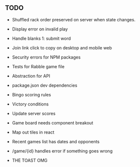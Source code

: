 ## TODO

- Shuffled rack order preserved on server when state changes.
- Display error on invalid play
- Handle blanks 1: submit word
- Join link click to copy on desktop and mobile web

- Security errors for NPM packages
- Tests for Rabble game file
- Abstraction for API
- package.json dev dependencies

- Bingo scoring rules
- Victory conditions
- Update server scores

- Game board needs component breakout
- Map out tiles in react

- Recent games list has dates and opponents
- /game/{id} handles error if something goes wrong

- THE TOAST OMG
